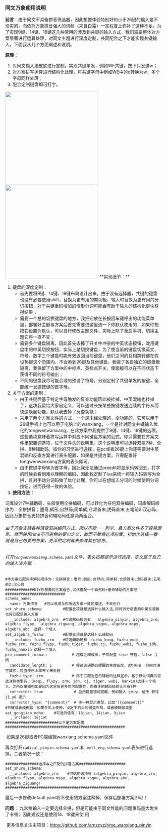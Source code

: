 ### 同文万象使用说明

**前言**：由于同文不具备拼音筛选器，因此想要体验特别好的小于26键的输入是不现实的，而依托万象拼音强大的词频（来自白霜）一定程度上弥补了这种不足。为了实现9键、14键、18键这几种常用的涉及到共键的输入方式，我们需要整体对方案层面进行运算处理，对同文主题进行深度定制，共同配合之下才能实现共键输入，下面我从几个方面阐述和说明。

**原理：** 

1. 对同文输入法皮肤进行定制，实现共键单发，例如WE共键，按下只发送w；
2. 对方案拼写运算进行结构化处理，将共键字母中例如WE中的e转换为w，多个字母同样处理；
3. 配合定制键盘即可打字。
<img src="(https://storage.deepin.org/thread/202409250204031318_26.jpg)" width="300">
<img src="(https://storage.deepin.org/thread/202409250204112540_18.jpg)" width="300">   
**实现细节：** 

1. 键盘的深度定制：
   - 首先要将9键、14键、18键布局设计出来，由于没有选择器，共键的键盘也没有必要使用shift，替换为更有用的剪切板，输入时替换为更有用的分词按钮，对于共键重码增加的情形分词可能会有助于输入的结构化更快获得结果；
   - 需要一个总的切换键盘的地方，我把它放在长按回车键呼出的功能菜单里，部署好主题与方案后首先需要进这里选一下你默认使用的，如果你想把它设置为默认，可以自行修改主题文件，实际上除了重启手机、切换主题它将一直不变；
   - 需要多个键盘隔离，因此首先去掉了开关中冲突的中英状态按钮，改用键盘中的中英切换按钮，实际上是切换键盘，为了使当前的键盘切换英文、符号、数字三个键盘时能有效返回当前键盘，他们之间的互相跳转都在假设18键这个范围内，不会串到26键及其他键盘，我做了各自独立的键盘做隔离，我保留了方案中的中标点、英标点开关，使面板可以在不同状态下获得不同的符号输出；
   - 不同的键盘我尽可能合理的预设了符号，分别定制了共键单发的按键，全部统一发送按键的首字母。
2. 关于方案的定制：
   - 由于共键后基于特定字母触发的反查功能因此被挂掉，中英混输也挂掉了，这块我留给大家自定义，可以通过长按某些按键发送连续的字符从而快速唤起功能，默认我去掉了反查功能；
   - 采用了两个方案文件的方式，一个是未经处理的，全功能的，它可以用于26键手机上也可以用于电脑上的wanxiang，一个是针对同文共键输入优化的tongwenwanxiang，在此方案中我提供了9键、14键、18键的选项，这些选项意味着拼写运算中对应不同键盘方案的公式。你只需要在方案文件里配置词选项，位于文件头的说明里，这个说明里可以选择双拼7种、全拼、8种辅助码，按你的习惯进行选择，在pc或者26键上你还需要对中英混输和反查方案进行表头配置，如果是共键方案，只需配置好tongwenwanxiang方案的表头即可。
   - 由于按键字母转为首字母，因此我无法通过preedit将显示码转回去，打字的时候会看到难以理解的编码，因此我定制了lua来统一将输入码转写为全拼，且对手动分词码做了优化处理，你可以在想加入分词的时候使用分词按钮，进而获得一致的体验。
3. **使用方法：** 

​     词库设计7种辅助码，头部使用全拼编码，可以转化为任何双拼编码，词库解码顺序为：全拼拼音；墨奇;鹤形;自然码;简单鹤;仓颉首末;虎码首末;五笔前2;汉心码，因此万象拼音支持拼音和辅助码任意两两组合。

###### 由于万象支持各种演变双拼编码方式，所以不能一一列举，且方案文件多了容易混乱。然而使用rime不可避免的要自定义，故而干脆将选项前置，初始化选择一番就是自己想要的方案，更深的定制再去修改其它地方。

###### 打开`tongwenwanxiang.schema.yaml`文件，表头按照提示进行选择，定义属于自己的输入法方案:

```
#本方案匹配词库解码顺序为：全拼拼音；墨奇;鹤形;自然码;简单鹤;仓颉首末;虎码首末;五笔前2;汉心码
#############DIY你想要的方案组合,试试搭配一个自然码+墨奇辅助的方案吧！###########################
schema_name: 
  name: 万象拼音   #可以改成与你所选方案一致的描述，不改也行
set_shuru_schema:         #配置此项就是选择什么输入法,同时拆分反查和中英文混输也将匹配该输入方案
  __include: algebra_zrm  #可选解码规则有   algebra_pinyin, algebra_zrm, algebra_flypy,  algebra_ziguang, algebra_sogou, algebra_mspy, algebra_abc  选择一个填入
set_algebra_fuzhu:        #配置此项就是选择什么辅助码
  __include: fuzhu_zrm    #可选辅助码有：fuzhu_kong，fuzhu_moqi, fuzhu_zrm, fuzhu_flypy, fuzhu_tiger, fuzhu_cj, fuzhu_wubi, fuzhu_jdh, fuzhu_hanxin 选择一个填入
pro_comment_format:           # 超级注释模块，子项配置 true 开启，false 关闭
  candidate_length: 1         # 候选词辅助码提醒的生效长度，0为关闭  但同时清空其它，应当使用上面开关来处理    
  fuzhu_type: zrm             # 用于匹配对应的辅助码注释显示，基于默认词典的可选注释类型有：(moqi, flypy, zrm, jdh, cj, tiger, wubi, hanxin)选择一个填入，之所以单独列出是因为这里有更多的可配置性，而真正的辅助码默认只有7种
  corrector: true              # 启用错音错词提醒，例如输入 geiyu 给予 获得 jǐ yǔ 提示
  corrector_type: "{comment}"  # 换一种显示类型，比如"({comment})" 
#共键或者模糊音：如果手机上使用，设定手机上的键盘布局，或者模糊音类型
set_gongjian_mohu:    #可选的值有：18jian, 14jian, 9jian
  __include: 18jian
########################以下是方案配置######################################################
```



​    如果是26键或者PC端编辑wanxiang.schema.yaml文件

​    再次打开`radical_pinyin.schema.yaml`和` melt_eng.schema.yaml`表头进行选择，二者情况一致：

```
###############选择与之匹配的拼音方案#####################
set_shuru_schema:
  __include: algebra_zrm    #可选的选项有（algebra_pinyin, algebra_zrm, algebra_flypy, algebra_mspy, algebra_sogou, algebra_abc, algebra_ziguang）
######################################################
```

​    最后一步修改default.yaml将不使用的方案注释掉，保存后部署方案即可！

  

  **问题：** 九宫格输入一定要选择全拼，但是可能由于同文性能的问题重码量大发生了卡顿，因此建议还是使用14、18键来使 用

​     更多信息关注主项目：https://github.com/amzxyz/rime_wanxiang_pinyin
